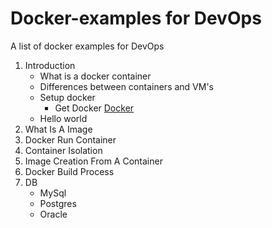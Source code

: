 # Docker-examples for DevOps
A list of docker examples for DevOps
1. Introduction
   * What is a docker container
   * Differences between containers and VM's
   * Setup docker
      - Get Docker [Docker](http://www.docker.com)
   * Hello world
1. What Is A Image
1. Docker Run Container
1. Container Isolation
1. Image Creation From A Container
1. Docker Build Process
1. DB
   * MySql
   * Postgres
   * Oracle


